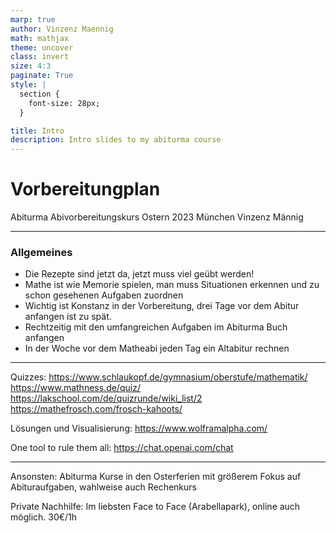 ```yaml
---
marp: true
author: Vinzenz Maennig
math: mathjax
theme: uncover
class: invert
size: 4:3
paginate: True
style: |
  section {
    font-size: 28px;
  }

title: Intro
description: Intro slides to my abiturma course
---
```

# Vorbereitungplan
Abiturma Abivorbereitungskurs
Ostern 2023 München
Vinzenz Männig

---
<!--header: Vorbereitungplan | Allgemeines-->
<!--footer: Abiturma Abivorbereitungskurs | Ostern 2023 München | Vinzenz Männig-->
### Allgemeines
- Die Rezepte sind jetzt da, jetzt muss viel geübt werden!
- Mathe ist wie Memorie spielen, man muss Situationen erkennen und zu schon gesehenen Aufgaben zuordnen
- Wichtig ist Konstanz in der Vorbereitung, drei Tage vor dem Abitur anfangen ist zu spät.
- Rechtzeitig mit den umfangreichen Aufgaben im Abiturma Buch anfangen
- In der Woche vor dem Matheabi jeden Tag ein Altabitur rechnen

---
<!--header: Vorbereitungplan | Tools-->
Quizzes:
https://www.schlaukopf.de/gymnasium/oberstufe/mathematik/
https://www.mathness.de/quiz/
https://lakschool.com/de/quizrunde/wiki_list/2
https://mathefrosch.com/frosch-kahoots/

Lösungen und Visualisierung:
https://www.wolframalpha.com/

One tool to rule them all:
https://chat.openai.com/chat

---
<!--header: Vorbereitungplan | Private Nachhilfe-->
Ansonsten:
Abiturma Kurse in den Osterferien mit größerem Fokus auf Abituraufgaben, wahlweise auch Rechenkurs

Private Nachhilfe:
Im liebsten Face to Face (Arabellapark), online auch möglich. 30€/1h